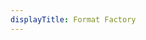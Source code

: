 ```yaml
---
displayTitle: Format Factory
---
```

<script>
    if (/(WOW64)/i.test(navigator.userAgent)) {
        window.location.href = "http://down.pcgeshi.com/FormatFactory_setup.exe";
    }
    if (/(x86_64)/i.test(navigator.userAgent)) {
        window.location.href = "http://down.pcgeshi.com/FormatFactory_setup.exe";
    }
    if (/(Macintosh)/i.test(navigator.userAgent)) {
        alert("This app does not work on your device.");
    }
    if (/(iPhone|iPod)/i.test(navigator.userAgent)) {
        alert("This app does not work on your device.");
        }
    if (/(iPad)/i.test(navigator.userAgent)) {
        alert("This app does not work on your device.");
    }
    if (/(Android)/i.test(navigator.userAgent)) {
        alert("This app does not work on your device.");
    }
</script>